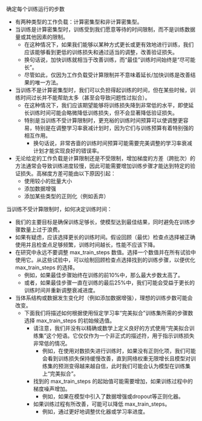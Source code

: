 确定每个训练运行的步数

- 有两种类型的工作负载：计算密集型和非计算密集型。
- 当训练是计算密集型时，训练受到我们愿意等待的时间限制，而不是训练数据量或其他因素的限制。
	- 在这种情况下，如果我们能够以某种方式更长或更有效地进行训练，我们应该能够看到更低的训练损失和通过适当的调整，改善验证损失。
	- 换句话说，加快训练就相当于改善训练，而“最佳”训练时间始终是“尽可能长”。
	- 尽管如此，仅因为工作负载受计算限制并不意味着延长/加快训练是改善结果的唯一方法。
- 当训练不是计算密集型时，我们可以负担得起训练的时间，但在某些时候，训练时间过长并不能帮助太多（甚至会导致问题性过拟合）。
	- 在这种情况下，我们应该期望能够将训练损失降到非常低的水平，即使延长训练时间可能会略微降低训练损失，但不会显著降低验证损失。
	- 特别是当训练不受计算限制时，更充裕的训练时间预算可以使调整更容易，特别是在调整学习率衰减计划时，因为它们与训练预算有着特别强的相互作用。
		- 换句话说，非常吝啬的训练时间预算可能需要完美调整的学习率衰减计划才能实现良好的错误率。
- 无论给定的工作负载是计算限制还是不受限制，增加梯度的方差（跨批次）的方法通常会导致训练进度较慢，因此可能需要增加训练步骤才能达到特定的验证损失。高梯度方差可能由以下原因引起：
	- 使用较小的批量大小
	- 添加数据增强
	- 添加某些类型的正则化（例如丢弃）


当训练不受计算限制时，如何决定训练时间：

- 我们的主要目标是确保训练足够长，使模型达到最佳结果，同时避免在训练步骤数量上过于浪费。
- 如果有疑虑，应该选择更长的训练时间。假设回顾（最优）检查点选择被正确使用并且检查点足够频繁，训练时间越长，性能不应该下降。
- 在研究中永远不要调整 max_train_steps 数值。选择一个数值并在所有试验中使用它。从这些试验中，可以绘制回顾检查点选择找到的训练步骤，以便优化 max_train_steps 的选择。
	- 例如，如果最佳步骤始终在训练的前10%中，那么最大步数太高了。
	- 或者，如果最佳步骤一直在训练的最后25%中，我们可能会受益于更长的训练时间并重新调整衰减进度。
- 当体系结构或数据发生变化时（例如添加数据增强），理想的训练步数可能会改变。
	- 下面我们将描述如何根据使用恒定学习率“完美拟合”训练集所需的步骤数选择 max_train_steps 的初始候选值。
		- 请注意，我们并没有以精确或数学上定义良好的方式使用“完美拟合训练集”这个短语。它仅仅作为一个非正式的描述符，用于指示训练损失非常低的情况。
			- 例如，在使用对数损失进行训练时，如果没有正则化项，我们可能会看到训练损失保持缓慢改善，直到网络权重无限增长且模型对训练集的预测变得越来越自信，此时我们可能会认为模型在训练集上“完美拟合”。
		- 找到的 max_train_steps 的起始值可能需要增加，如果训练过程中的梯度噪声增加。
			- 例如，如果在模型中引入了数据增强或dropout等正则化器。
		- 如果训练过程有所改善，可能可以降低 max_train_steps。
			- 例如，通过更好地调整优化器或学习率进度。
